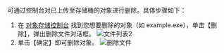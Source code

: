 可通过控制台对已上传至存储桶的对象进行删除。具体步骤如下：

1. 在 [对象存储控制台](http://console.tcecqpoc.fsphere.cn/cos5) 找到您想要删除的对象（如 example.exe），单击【删除】，弹出删除文件对话框。
![文件列表2](http://imgcache.tcecqpoc.fsphere.cn/image/mc.qcloudimg.com/static/img/18ed2294f880e3e886fc0159d91a52d4/image.png)
2. 单击【确定】即可删除对象。
![删除文件](http://imgcache.tcecqpoc.fsphere.cn/image/mc.qcloudimg.com/static/img/64f8af1bef55d4a613db5d519bf8c931/image.png)
